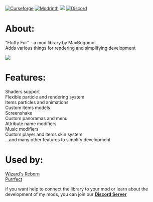 [![Curseforge](https://img.shields.io/curseforge/dt/1097456?style=for-the-badge&color=6aa84f&logo=curseforge&label=FLUFFY%20FUR)](https://www.curseforge.com/minecraft/mc-mods/fluffy-fur)
[![Modrinth](https://img.shields.io/modrinth/dt/fluffy-fur?style=for-the-badge&color=6aa84f&logo=modrinth&label=FLUFFY%20FUR)](https://modrinth.com/mod/fluffy-fur)
[![](https://img.shields.io/badge/%20-LICENSE%20GPL--2.0-blue?style=for-the-badge&color=blue&logo=github&logoColor=000000&labelColor=FFFFFF)](https://github.com/MaxBogomol/FluffyFur/blob/master/LICENSE)
[![Discord](https://img.shields.io/discord/1155188824360624148?style=for-the-badge&color=6aa84f&logo=discord&label=DISCORD)](https://discord.gg/cKf55qNugw)

# About:

"Fluffy Fur" - a mod library by MaxBogomol  
Adds various things for rendering and simplifying development

![](https://cdn.modrinth.com/data/srqzRpcV/images/535438bcbee00c80044ac6536511177e300c375d.png)

# Features:
Shaders support  
Flexible particle and rendering system  
Items particles and animations  
Custom items models  
Screenshake  
Custom panoramas and menu  
Attribute name modifiers  
Music modifiers  
Custom player and items skin system  
...and many other features to simplify development

# Used by:  
[Wizard's Reborn](https://github.com/MaxBogomol/WizardsReborn)  
[Purrfect](https://github.com/MaxBogomol/Purrfect)  

if you want help to connect the library to your mod or learn about the development of my mods, you can join our **[Discord Server](https://discord.gg/cKf55qNugw)**
